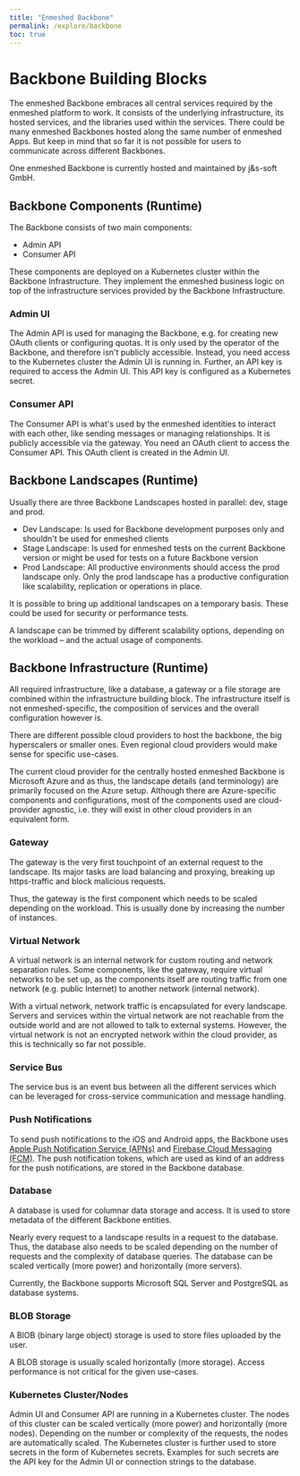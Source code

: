 ```yaml
---
title: "Enmeshed Backbone"
permalink: /explore/backbone
toc: true
---
```


# Backbone Building Blocks

The enmeshed Backbone embraces all central services required by the enmeshed platform to work. It consists of the underlying infrastructure, its hosted services, and the libraries used within the services. There could be many enmeshed Backbones hosted along the same number of enmeshed Apps. But keep in mind that so far it is not possible for users to communicate across different Backbones.

One enmeshed Backbone is currently hosted and maintained by j&amp;s-soft GmbH.

## Backbone Components (Runtime)

The Backbone consists of two main components:

- Admin API
- Consumer API

These components are deployed on a Kubernetes cluster within the Backbone Infrastructure. They implement the enmeshed business logic on top of the infrastructure services provided by the Backbone Infrastructure.

### Admin UI

The Admin API is used for managing the Backbone, e.g. for creating new OAuth clients or configuring quotas. It is only used by the operator of the Backbone, and therefore isn't publicly accessible. Instead, you need access to the Kubernetes cluster the Admin UI is running in. Further, an API key is required to access the Admin UI. This API key is configured as a Kubernetes secret.

### Consumer API

The Consumer API is what's used by the enmeshed identities to interact with each other, like sending messages or managing relationships. It is publicly accessible via the gateway. You need an OAuth client to access the Consumer API. This OAuth client is created in the Admin UI.

## Backbone Landscapes (Runtime)

Usually there are three Backbone Landscapes hosted in parallel: dev, stage and prod.

- Dev Landscape: Is used for Backbone development purposes only and shouldn't be used for enmeshed clients
- Stage Landscape: Is used for enmeshed tests on the current Backbone version or might be used for tests on a future Backbone version
- Prod Landscape: All productive environments should access the prod landscape only. Only the prod landscape has a productive configuration like scalability, replication or operations in place.

It is possible to bring up additional landscapes on a temporary basis. These could be used for security or performance tests.

A landscape can be trimmed by different scalability options, depending on the workload – and the actual usage of components.

## Backbone Infrastructure (Runtime)

All required infrastructure, like a database, a gateway or a file storage are combined within the infrastructure building block. The infrastructure itself is not enmeshed-specific, the composition of services and the overall configuration however is.

There are different possible cloud providers to host the backbone, the big hyperscalers or smaller ones. Even regional cloud providers would make sense for specific use-cases.

The current cloud provider for the centrally hosted enmeshed Backbone is Microsoft Azure and as thus, the landscape details (and terminology) are primarily focused on the Azure setup. Although there are Azure-specific components and configurations, most of the components used are cloud-provider agnostic, i.e. they will exist in other cloud providers in an equivalent form.

### Gateway

The gateway is the very first touchpoint of an external request to the landscape. Its major tasks are load balancing and proxying, breaking up https-traffic and block malicious requests.

Thus, the gateway is the first component which needs to be scaled depending on the workload. This is usually done by increasing the number of instances.

### Virtual Network

A virtual network is an internal network for custom routing and network separation rules. Some components, like the gateway, require virtual networks to be set up, as the components itself are routing traffic from one network (e.g. public Internet) to another network (internal network).

With a virtual network, network traffic is encapsulated for every landscape. Servers and services within the virtual network are not reachable from the outside world and are not allowed to talk to external systems. However, the virtual network is not an encrypted network within the cloud provider, as this is technically so far not possible.

### Service Bus

The service bus is an event bus between all the different services which can be leveraged for cross-service communication and message handling.

### Push Notifications

To send push notifications to the iOS and Android apps, the Backbone uses [Apple Push Notification Service (APNs)](https://developer.apple.com/documentation/usernotifications/registering-your-app-with-apns) and [Firebase Cloud Messaging (FCM)](https://firebase.google.com/docs/cloud-messaging/). The push notification tokens, which are used as kind of an address for the push notifications, are stored in the Backbone database.

### Database

A database is used for columnar data storage and access. It is used to store metadata of the different Backbone entities.

Nearly every request to a landscape results in a request to the database. Thus, the database also needs to be scaled depending on the number of requests and the complexity of database queries. The database can be scaled vertically (more power) and horizontally (more servers).

Currently, the Backbone supports Microsoft SQL Server and PostgreSQL as database systems.

### BLOB Storage

A BlOB (binary large object) storage is used to store files uploaded by the user.

A BLOB storage is usually scaled horizontally (more storage). Access performance is not critical for the given use-cases.

### Kubernetes Cluster/Nodes

Admin UI and Consumer API are running in a Kubernetes cluster. The nodes of this cluster can be scaled vertically (more power) and horizontally (more nodes). Depending on the number or complexity of the requests, the nodes are automatically scaled.
The Kubernetes cluster is further used to store secrets in the form of Kubernetes secrets. Examples for such secrets are the API key for the Admin UI or connection strings to the database.
